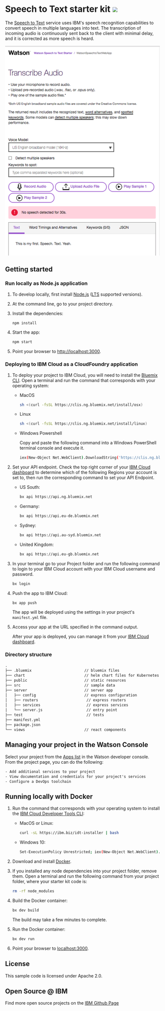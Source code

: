 # Speech to Text starter kit [![](https://img.shields.io/badge/bluemix-powered-blue.svg)](https://bluemix.net)

The [Speech to Text](https://www.ibm.com/watson/services/speech-to-text/) service uses IBM's speech recognition capabilities to convert speech in multiple languages into text. The transcription of incoming audio is continuously sent back to the client with minimal delay, and it is corrected as more speech is heard.

![screenshot](screenshot.png)

## Getting started

### Run locally as Node.js application

1. To develop locally, first install [Node.js](https://nodejs.org) ([LTS](https://github.com/nodejs/Release) supported versions).

1. At the command line, go to your project directory.

1. Install the dependencies:

    ```sh
    npm install
    ```

1. Start the app:

    ```sh
    npm start
    ```

1. Point your browser to [http://localhost:3000](http://localhost:3000).

### Deploying to IBM Cloud as a CloudFoundry application

1. To deploy your project to IBM Cloud, you will need to install the [Bluemix CLI](https://console.bluemix.net/docs/cli/reference/bluemix_cli/get_started.html#getting-started). Open a terminal and run the command that corresponds with your operating system:

    - MacOS

        ```sh
        sh <(curl -fsSL https://clis.ng.bluemix.net/install/osx)
        ```

    - Linux

        ```sh
        sh <(curl -fsSL https://clis.ng.bluemix.net/install/linux)
        ```

    - Windows Powershell

        Copy and paste the following command into a Windows PowerShell terminal console and execute it.
        ```sh
        iex(New-Object Net.WebClient).DownloadString('https://clis.ng.bluemix.net/install/powershell')
        ```

1. Set your API endpoint. Check the top right corner of your [IBM Cloud dashboard](https://console.bluemix.net/dashboard) to determine which of the following Regions your account is set to, then run the corresponding command to set your API Endpoint.

    - US South:

        ```sh
        bx api https://api.ng.bluemix.net
        ```

    - Germany:

        ```sh
        bx api https://api.eu-de.bluemix.net
        ```

    - Sydney:

        ```sh
        bx api https://api.au-syd.bluemix.net
        ```

    - United Kingdom:

        ```sh
        bx api https://api.eu-gb.bluemix.net
        ```

1. In your terminal go to your Project folder and run the following command to login to your IBM Cloud account with your IBM Cloud username and password.

    ```bash
    bx login
    ```

1. Push the app to IBM Cloud:

    ```bash
    bx app push
    ```
    The app will be deployed using the settings in your project's `manifest.yml` file.

1. Access your app at the URL specified in the command output.

    After your app is deployed, you can manage it from your [IBM Cloud dashboard](https://console.bluemix.net/dashboard/apps).

### Directory structure

```none
.
├── .bluemix                        // bluemix files
├── chart                           // helm chart files for Kubernetes
├── public                          // static resources
├── src                             // sample data
├── server                          // server app
│   ├── config                      // express configuration
│   ├── routers                      // express routers
│   ├── services                     // express services
|   └── server.js                    // entry point
├── test                             // tests
├── manifest.yml
├── package.json
└── views                           // react components
```

## Managing your project in the Watson Console

Select your project from the [Apps list](https://console.bluemix.net/developer/watson/apps) in the Watson developer console. From the project page, you can do the following:

    - Add additional services to your project
    - View documentation and credentials for your project's services
    - Configure a DevOps toolchain

## Running locally with Docker

1. Run the command that corresponds with your operating system to install the [IBM Cloud Developer Tools CLI](https://console.bluemix.net/docs/cloudnative/dev_cli.html):

    - MacOS or Linux:

        ```sh
        curl -sL https://ibm.biz/idt-installer | bash
        ```

    - Windows 10:

        ```sh
        Set-ExecutionPolicy Unrestricted; iex(New-Object Net.WebClient).DownloadString('http://ibm.biz/idt-win-installer')
        ```

1. Download and install [Docker](https://www.docker.com/).
1. If you installed any node dependencies into your project folder, remove them. Open a terminal and run the following command from your project folder, where your starter kit code is:

    ```sh
    rm -rf node_modules
    ```

1. Build the Docker container:

    ```sh
    bx dev build
    ```
    The build may take a few minutes to complete.

1. Run the Docker container:

    ```sh
    bx dev run
    ```

1. Point your browser to [localhost:3000](localhost:3000).

## License

  This sample code is licensed under Apache 2.0.

## Open Source @ IBM
  Find more open source projects on the [IBM Github Page](http://ibm.github.io/)
